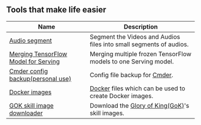 ## Tools that make life easier


| Name                   | Description                                                        |
|------------------------|--------------------------------------------------------------------|
| [Audio segment][as]    | Segment the Videos and Audios files into small segments of audios. |
| [Merging TensorFlow Model for Serving][tfsm] | Merging multiple frozen TensorFlow models to one Serving model. |
| [Cmder config backup(personal use)][cmder-bk] | Config file backup for [Cmder][cmder].     |
| [Docker images][dkf] | [Docker][dk] files which can be used to create Docker images.     |
| [GOK skill image downloader][gsid] | Download the [Glory of King(GoK)][gok]'s skill images.   |


[as]: ./audio_segment
[tfsm]: ./tf_saved_model
[cmder-bk]: ./cmder_backup
[dkf]: ./dockerimages
[gsid]: ./gok_skill_image_download

[cmder]: http://cmder.net/
[dk]: https://docker.com/
[gok]: http://pvp.qq.com/web201605/herolist.shtml
